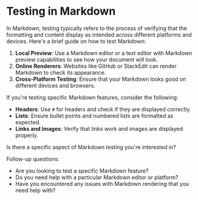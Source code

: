 # Testing in Markdown

In Markdown, testing typically refers to the process of verifying that the formatting and content display as intended across different platforms and devices. Here's a brief guide on how to test Markdown:

1. **Local Preview**: Use a Markdown editor or a text editor with Markdown preview capabilities to see how your document will look.
2. **Online Renderers**: Websites like GitHub or StackEdit can render Markdown to check its appearance.
3. **Cross-Platform Testing**: Ensure that your Markdown looks good on different devices and browsers.

If you're testing specific Markdown features, consider the following:

- **Headers**: Use `#` for headers and check if they are displayed correctly.
- **Lists**: Ensure bullet points and numbered lists are formatted as expected.
- **Links and Images**: Verify that links work and images are displayed properly.

Is there a specific aspect of Markdown testing you're interested in?

Follow-up questions:
- Are you looking to test a specific Markdown feature?
- Do you need help with a particular Markdown editor or platform?
- Have you encountered any issues with Markdown rendering that you need help with?

